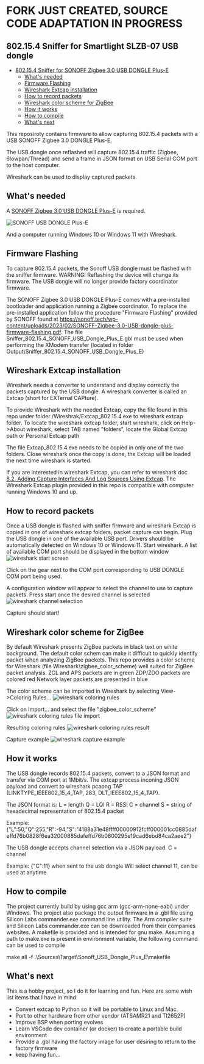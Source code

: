# FORK JUST CREATED, SOURCE CODE ADAPTATION IN PROGRESS 









## 802.15.4 Sniffer for Smartlight SLZB-07 USB dongle

- [802.15.4 Sniffer for SONOFF Zigbee 3.0 USB DONGLE Plus-E](#802154-sniffer-for-sonoff-zigbee-30-usb-dongle-plus-e)
  - [What's needed](#whats-needed)
  - [Firmware Flashing](#firmware-flashing)
  - [Wireshark Extcap installation](#wireshark-extcap-installation)
  - [How to record packets](#how-to-record-packets)
  - [Wireshark color scheme for ZigBee](#wireshark-color-scheme-for-zigbee)
  - [How it works](#how-it-works)
  - [How to compile](#how-to-compile)
  - [What's next](#whats-next)


This reposiroty contains firmware to allow capturing 802.15.4 packets with a USB SONOFF Zigbee 3.0 DONGLE Plus-E.

The USB dongle once reflashed will capture 802.15.4 traffic (Zigbee, 6lowpan/Thread) and send a frame in JSON format on USB Serial COM port to the host computer.

Wireshark can be used to display captured packets.

## What's needed

A [SONOFF Zigbee 3.0 USB DONGLE Plus-E](https://sonoff.tech/product/gateway-and-sensors/sonoff-zigbee-3-0-usb-dongle-plus-e/) is required.

![SONOFF USB DONGLE Plus-E](/docs/Sonoff%20USB%20dongle%20Plus-E.PNG)

And a computer running Windows 10 or Windows 11 with Wireshark.

## Firmware Flashing

To capture 802.15.4 packets, the Sonoff USB dongle must be flashed with the sniffer firmware.
WARNING! Reflashing the device will change its firmware. The USB dongle will no longer provide factory coordinator firmware.

The SONOFF Zigbee 3.0 USB DONGLE Plus-E comes with a pre-installed bootloader and application running a Zigbee coordinator.
To replace the pre-installed application follow the procedure "Firmware Flashing" provided by SONOFF found at https://sonoff.tech/wp-content/uploads/2023/02/SONOFF-Zigbee-3.0-USB-dongle-plus-firmware-flashing.pdf.
The file Sniffer_802.15.4_SONOFF_USB_Dongle_Plus_E.gbl must be used when performing the XModem transfer (located in folder Output\Sniffer_802.15.4_SONOFF_USB_Dongle_Plus_E)

## Wireshark Extcap installation

Wireshark needs a converter to understand and display correctly the packets captured by the USB dongle.
A wireshark converter is called an Extcap (short for EXTernal CAPture).

To provide Wireshark with the needed Extcap, copy the file found in this repo under folder /Wireshrak/Extcap_802.15.4.exe to wireshark extcap folder.
To locate the wireshark extcap folder, start wireshark, click on Help->About wireshark, select TAB named "folders", locate the
Global Extcap path
or
Personal Extcap path

The file Extcap_802.15.4.exe needs to be copied in only one of the two folders.
Close wireshark once the copy is done, the Extcap will be loaded the next time wireshark is started.

If you are interested in wireshark Extcap, you can refer to wireshark doc [8.2. Adding Capture Interfaces And Log Sources Using Extcap](https://www.wireshark.org/docs/wsdg_html_chunked/ChCaptureExtcap.html).
The Wireshark Extcap plugin provided in this repo is compatible with computer running Windows 10 and up.


## How to record packets

Once a USB dongle is flashed with sniffer firmware and wireshark Extcap is copied in one of wireshark extcap folders, packet capture can begin.
Plug the USB dongle in one of the available USB port. Drivers should be automatically detected on Windows 10 or Windows 11.
Start wireshark.
A list of available COM port should be displayed in the bottom window
![wireshark start screen](/docs/wireshark_start_screen.PNG)

Click on the gear next to the COM port corresponding to USB DONGLE COM port being used.

A configuration window will appear to select the channel to use to capture packets.
Press start once the desired channel is selected
![wireshark channel selection](/docs/wireshark_channel_selection.PNG)

Capture should start!

## Wireshark color scheme for ZigBee

By default Wireshark presents ZigBee packets in black text on white background.
The default color schem can make it difficult to quickly identify packet when analyzing ZigBee packets.
This repo provides a color scheme for Wireshark (file Wireshark\zigbee_color_scheme) well suited for ZigBee packet analysis.
ZCL and APS packets are in green
ZDP/ZDO packets are colored red
Network layer packets are presented in blue

The color scheme can be imported in Wireshark by selecting View->Coloring Rules...
![wireshark coloring rules](/docs/coloring_rules.PNG)

Click on Import...
and select the file "zigbee_color_scheme"
![wireshark coloring rules file import](/docs/coloring_rules_file_select.PNG)

Resulting coloring rules
![wireshark coloring rules result](/docs/coloring_rules_result.PNG)

Capture example
![wireshark capture example](/docs/example_capture.PNG)


## How it works

The USB dongle records 802.15.4 packets, convert to a JSON format and transfer via COM port at 1Mbit/s.
The extcap process inconing JSON payload and convert to wireshark pcapng TAP (LINKTYPE_IEEE802_15_4_TAP, 283, DLT_IEEE802_15_4_TAP).

The JSON format is:
L = length
Q = LQI
R = RSSI
C = channel
S = string of hexadecimal representation of 802.15.4 packet

Example:
{"L":50,"Q":255,"R":-94,"S":"4188a31e48ffff00000912fcff000001cc0885dafeffd76b0828f6ea32000885dafeffd76b0800295e19cad6ebd84ca2aee2"}


The USB dongle accepts channel selection via a JSON payload.
C = channel

Example:
{"C":11}
when sent to the usb dongle Will select channel 11, can be used at anytime

## How to compile

The project currently build by using gcc arm (gcc-arm-none-eabi) under Windows.
The project also package the output firmware in a .gbl file using Silicon Labs commander.exe command line utility.
The Arm compiler suite and Silicon Labs commander.exe can be downloaded from their companies websites.
A makefile is provided and is intended for gnu make.
Assuming a path to make.exe is present in environment variable, the following command can be used to compile

make all -f .\Sources\Target\Sonoff_USB_Dongle_Plus_E\makefile


## What's next

This is a hobby project, so I do it for learning and fun.
Here are some wish list items that I have in mind
- Convert extcap to Python so it will be portable to Linux and Mac.
- Port to other hardware from other vendor (ATSAMR21 and TI2652P)
- Improve BSP when porting evolves
- Learn VSCode dev container (or docker) to create a portable build environment
- Provide a .gbl having the factory image for user desiring to return to the factory firmware
- keep having fun...

